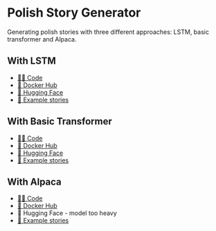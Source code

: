 # Polish Story Generator

Generating polish stories with three different approaches: LSTM, basic transformer and Alpaca.

## With LSTM
- [👨‍💻 Code](lstm)
- [🐋 Docker Hub](https://hub.docker.com/r/klima77/lstm-polish-story-generator)
- [🤗 Hugging Face](https://huggingface.co/spaces/klima7/lstm-polish-story-generator)
- [📝 Example stories](lstm/README.md)

## With Basic Transformer
- [👨‍💻 Code](transformer)
- [🐋 Docker Hub](https://hub.docker.com/r/klima77/transformer-polish-story-generator)
- [🤗 Hugging Face](https://huggingface.co/spaces/klima7/transformer-polish-story-generator)
- [📝 Example stories](transformer/README.md)

## With Alpaca
- [👨‍💻 Code](alpaca)
- [🐋 Docker Hub](https://hub.docker.com/r/klima77/alpaca-polish-story-generator)
- 🤗 Hugging Face - model too heavy
- [📝 Example stories](alpaca/README.md)
